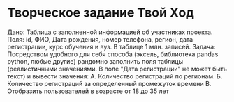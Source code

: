# Творческое задание Твой Ход
Дано: Таблица с заполненной информацией об участниках проекта. Поля: id, ФИО, Дата рождения, номер телефона, регион, дата регистрации, курс обучения и вуз. В таблице 1 млн. записей. 
Задача: Посредством удобного для себя способа (эксель, библиотека pandas python, любые другие) рандомно заполнить поля таблицы (реалистичными значениями. В поле "Дата регистрации" не может быть текст) и вывести значения: 
А. Количество регистраций по регионам.
Б. Количество регистраций за определенный промежуток времени
В. Отобразить пользователей в возрасте от 18 до 35 лет
